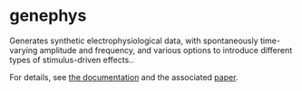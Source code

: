 # genephys
Generates synthetic electrophysiological data, with spontaneously time-varying amplitude and frequency, and various options to introduce different types of stimulus-driven effects..

For details, see [the documentation](https://genephys-doc.readthedocs.io/en/latest/index.html) and the associated [paper](http://biorxiv.com). 
